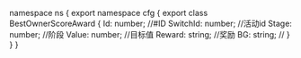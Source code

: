 namespace ns {
	export namespace cfg {
		export class BestOwnerScoreAward {
			Id: number;		//#ID
			SwitchId: number;		//活动id
			Stage: number;		//阶段
			Value: number;		//目标值
			Reward: string;		//奖励
			BG: string;		//
		}
	}
}